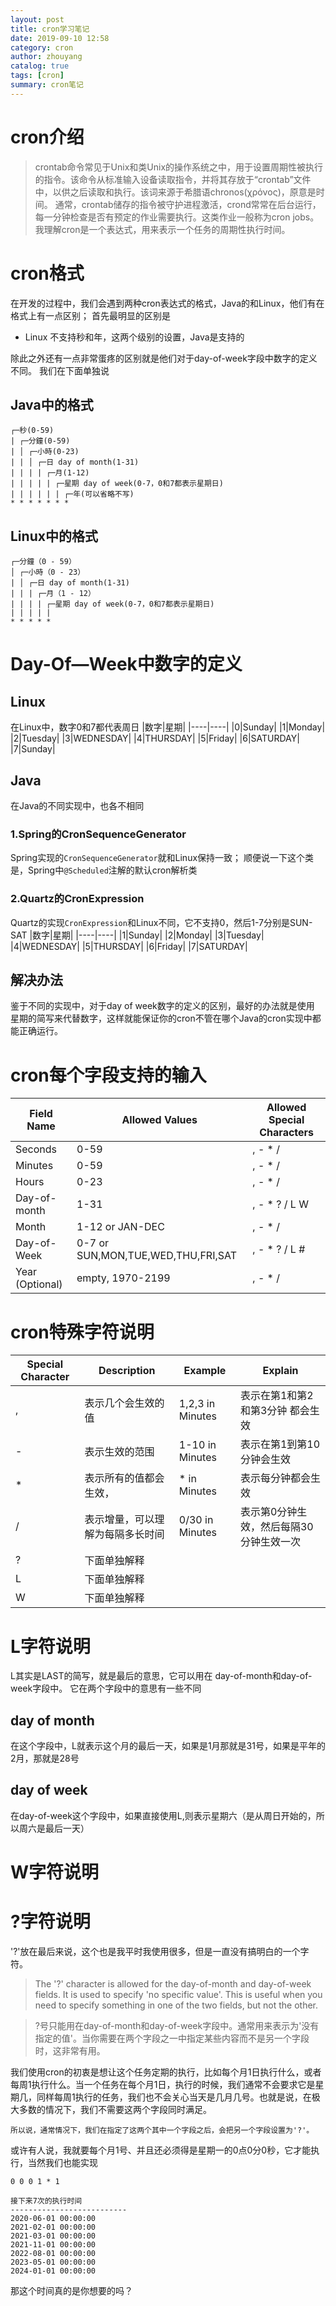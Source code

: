 ```yaml
---
layout: post
title: cron学习笔记
date: 2019-09-10 12:58
category: cron
author: zhouyang
catalog: true
tags: [cron]
summary: cron笔记
---
```


# cron介绍
> crontab命令常见于Unix和类Unix的操作系统之中，用于设置周期性被执行的指令。该命令从标准输入设备读取指令，并将其存放于“crontab”文件中，以供之后读取和执行。该词来源于希腊语chronos(χρόνος)，原意是时间。
> 通常，crontab储存的指令被守护进程激活，crond常常在后台运行，每一分钟检查是否有预定的作业需要执行。这类作业一般称为cron jobs。
我理解cron是一个表达式，用来表示一个任务的周期性执行时间。

# cron格式
在开发的过程中，我们会遇到两种cron表达式的格式，Java的和Linux，他们有在格式上有一点区别；
首先最明显的区别是
- Linux 不支持秒和年，这两个级别的设置，Java是支持的

除此之外还有一点非常蛋疼的区别就是他们对于day-of-week字段中数字的定义不同。
我们在下面单独说

## Java中的格式
```
┌─秒(0-59)
| ┌─分鐘(0-59)
| │ ┌─小時(0-23)
| | │ ┌─日 day of month(1-31)
| | | | ┌─月(1-12)
| | | | | ┌─星期 day of week(0-7，0和7都表示星期日)
| | | | | | ┌─年(可以省略不写)
* * * * * * *
```
## Linux中的格式
```
┌─分鐘（0 - 59）
│ ┌─小時（0 - 23）
| │ ┌─日 day of month(1-31)
| | | ┌─月（1 - 12）
| | | | ┌─星期 day of week(0-7，0和7都表示星期日)
| | | | |
* * * * * 
```

# Day-Of—Week中数字的定义
## Linux
在Linux中，数字0和7都代表周日
|数字|星期|
|----|----|
|0|Sunday|
|1|Monday|
|2|Tuesday|
|3|WEDNESDAY|
|4|THURSDAY|
|5|Friday|
|6|SATURDAY|
|7|Sunday|

## Java
在Java的不同实现中，也各不相同
### 1.Spring的CronSequenceGenerator
Spring实现的`CronSequenceGenerator`就和Linux保持一致；
顺便说一下这个类是，Spring中`@Scheduled`注解的默认cron解析类

### 2.Quartz的CronExpression
Quartz的实现`CronExpression`和Linux不同，它不支持0，然后1-7分别是SUN-SAT
|数字|星期|
|----|----|
|1|Sunday|
|2|Monday|
|3|Tuesday|
|4|WEDNESDAY|
|5|THURSDAY|
|6|Friday|
|7|SATURDAY|

## 解决办法
鉴于不同的实现中，对于day of week数字的定义的区别，最好的办法就是使用 星期的简写来代替数字，这样就能保证你的cron不管在哪个Java的cron实现中都能正确运行。

# cron每个字段支持的输入

| Field Name	| 	Allowed Values	 |	Allowed Special Characters|
|--|--|--|
|Seconds	  | 	0-59	     |	, - * /|
|Minutes	  | 	0-59	     | 	, - * /|
|Hours	 	  |     0-23	 	 |  , - * /  |
|Day-of-month | 	1-31	     | 	, - * ? / L W|
|Month	      |	1-12 or JAN-DEC	 |	, - * /|
|Day-of-Week  |	 	0-7 or SUN,MON,TUE,WED,THU,FRI,SAT|	, - * ? / L #|
|Year (Optional)| 	empty, 1970-2199|, - * /|

# cron特殊字符说明
|Special Character| Description |Example| Explain |
|-|--------|---------|---------|
| , |表示几个会生效的值 |1,2,3 in Minutes |表示在第1和第2和第3分钟 都会生效|
| - |表示生效的范围    |1-10 in Minutes |表示在第1到第10分钟会生效|
| * |表示所有的值都会生效， |* in Minutes |表示每分钟都会生效|
| / |表示增量，可以理解为每隔多长时间 |0/30 in Minutes|表示第0分钟生效，然后每隔30分钟生效一次|
| ? |下面单独解释|||
| L |下面单独解释|||
| W |下面单独解释|||


# L字符说明
L其实是LAST的简写，就是最后的意思，它可以用在 day-of-month和day-of-week字段中。
它在两个字段中的意思有一些不同
## **day of month**

在这个字段中，L就表示这个月的最后一天，如果是1月那就是31号，如果是平年的2月，那就是28号

## **day of week**
在day-of-week这个字段中，如果直接使用L,则表示星期六（是从周日开始的，所以周六是最后一天）



# W字符说明

# ?字符说明
'?'放在最后来说，这个也是我平时我使用很多，但是一直没有搞明白的一个字符。
> The '?' character is allowed for the day-of-month and day-of-week fields. It is used to specify 'no specific value'. This is useful when you need to specify something in one of the two fields, but not the other.

> ?号只能用在day-of-month和day-of-week字段中。通常用来表示为'没有指定的值'。当你需要在两个字段之一中指定某些内容而不是另一个字段时，这非常有用。

我们使用cron的初衷是想让这个任务定期的执行，比如每个月1日执行什么，或者每周1执行什么。当一个任务在每个月1日，执行的时候，我们通常不会要求它是星期几，同样每周1执行的任务，我们也不会关心当天是几月几号。也就是说，在极大多数的情况下，我们不需要这两个字段同时满足。

`所以说，通常情况下，我们在指定了这两个其中一个字段之后，会把另一个字段设置为'?'。`

或许有人说，我就要每个月1号、并且还必须得是星期一的0点0分0秒，它才能执行，当然我们也能实现
```
0 0 0 1 * 1

接下来7次的执行时间
--------------------------
2020-06-01 00:00:00
2021-02-01 00:00:00
2021-03-01 00:00:00
2021-11-01 00:00:00
2022-08-01 00:00:00
2023-05-01 00:00:00
2024-01-01 00:00:00
```
那这个时间真的是你想要的吗？



